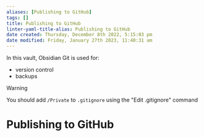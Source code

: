 ```yaml
---
aliases: [Publishing to GitHub]
tags: []
title: Publishing to GitHub
linter-yaml-title-alias: Publishing to GitHub
date created: Thursday, December 8th 2022, 5:15:03 pm
date modified: Friday, January 27th 2023, 11:40:31 am
---
```


In this vault, Obsidian Git is used for:

- version control
- backups

>[!warning]  
>You should add `/Private` to `.gitignore` using the "Edit .gitignore" command

# Publishing to GitHub
